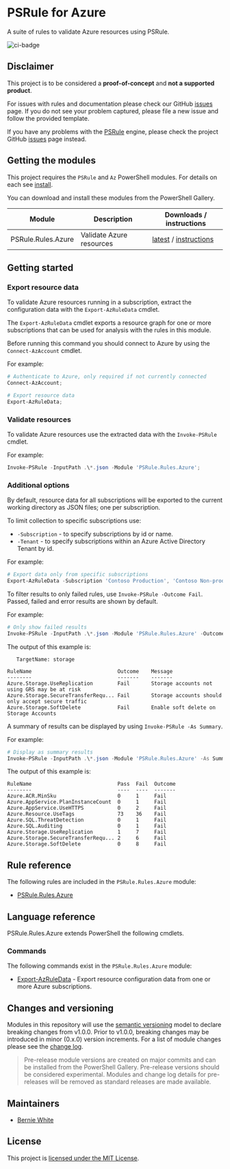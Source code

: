 # PSRule for Azure

A suite of rules to validate Azure resources using PSRule.

![ci-badge]

## Disclaimer

This project is to be considered a **proof-of-concept** and **not a supported product**.

For issues with rules and documentation please check our GitHub [issues](https://github.com/BernieWhite/PSRule.Rules.Azure/issues) page. If you do not see your problem captured, please file a new issue and follow the provided template.

If you have any problems with the [PSRule][engine] engine, please check the project GitHub [issues](https://github.com/BernieWhite/PSRule/issues) page instead.

## Getting the modules

This project requires the `PSRule` and `Az` PowerShell modules. For details on each see [install].

You can download and install these modules from the PowerShell Gallery.

Module             | Description | Downloads / instructions
------             | ----------- | ------------------------
PSRule.Rules.Azure | Validate Azure resources | [latest][module] / [instructions][install]

## Getting started

### Export resource data

To validate Azure resources running in a subscription, extract the configuration data with the `Export-AzRuleData` cmdlet.

The `Export-AzRuleData` cmdlet exports a resource graph for one or more subscriptions that can be used for analysis with the rules in this module.

Before running this command you should connect to Azure by using the `Connect-AzAccount` cmdlet.

For example:

```powershell
# Authenticate to Azure, only required if not currently connected
Connect-AzAccount;

# Export resource data
Export-AzRuleData;
```

### Validate resources

To validate Azure resources use the extracted data with the `Invoke-PSRule` cmdlet.

For example:

```powershell
Invoke-PSRule -InputPath .\*.json -Module 'PSRule.Rules.Azure';
```

### Additional options

By default, resource data for all subscriptions will be exported to the current working directory as JSON files; one per subscription.

To limit collection to specific subscriptions use:

- `-Subscription` - to specify subscriptions by id or name.
- `-Tenant` - to specify subscriptions within an Azure Active Directory Tenant by id.

For example:

```powershell
# Export data only from specific subscriptions
Export-AzRuleData -Subscription 'Contoso Production', 'Contoso Non-production'
```

To filter results to only failed rules, use `Invoke-PSRule -Outcome Fail`. Passed, failed and error results are shown by default.

For example:

```powershell
# Only show failed results
Invoke-PSRule -InputPath .\*.json -Module 'PSRule.Rules.Azure' -Outcome Fail;
```

The output of this example is:

```text
   TargetName: storage

RuleName                            Outcome    Message
--------                            -------    -------
Azure.Storage.UseReplication        Fail       Storage accounts not using GRS may be at risk
Azure.Storage.SecureTransferRequ... Fail       Storage accounts should only accept secure traffic
Azure.Storage.SoftDelete            Fail       Enable soft delete on Storage Accounts
```

A summary of results can be displayed by using `Invoke-PSRule -As Summary`.

For example:

```powershell
# Display as summary results
Invoke-PSRule -InputPath .\*.json -Module 'PSRule.Rules.Azure' -As Summary;
```

The output of this example is:

```text
RuleName                            Pass  Fail  Outcome
--------                            ----  ----  -------
Azure.ACR.MinSku                    0     1     Fail
Azure.AppService.PlanInstanceCount  0     1     Fail
Azure.AppService.UseHTTPS           0     2     Fail
Azure.Resource.UseTags              73    36    Fail
Azure.SQL.ThreatDetection           0     1     Fail
Azure.SQL.Auditing                  0     1     Fail
Azure.Storage.UseReplication        1     7     Fail
Azure.Storage.SecureTransferRequ... 2     6     Fail
Azure.Storage.SoftDelete            0     8     Fail
```

## Rule reference

The following rules are included in the `PSRule.Rules.Azure` module:

- [PSRule.Rules.Azure](docs/rules/en-US/Azure.md)

## Language reference

PSRule.Rules.Azure extends PowerShell the following cmdlets.

### Commands

The following commands exist in the `PSRule.Rules.Azure` module:

- [Export-AzRuleData](docs/commands/PSRule.Rules.Azure/en-US/Export-AzRuleData.md) - Export resource configuration data from one or more Azure subscriptions.

## Changes and versioning

Modules in this repository will use the [semantic versioning](http://semver.org/) model to declare breaking changes from v1.0.0. Prior to v1.0.0, breaking changes may be introduced in minor (0.x.0) version increments. For a list of module changes please see the [change log](CHANGELOG.md).

> Pre-release module versions are created on major commits and can be installed from the PowerShell Gallery. Pre-release versions should be considered experimental. Modules and change log details for pre-releases will be removed as standard releases are made available.

## Maintainers

- [Bernie White](https://github.com/BernieWhite)

## License

This project is [licensed under the MIT License](LICENSE).

[install]: docs/scenarios/install-instructions.md
[ci-badge]: https://dev.azure.com/bewhite/PSRule.Rules.Azure/_apis/build/status/PSRule.Rules.Azure-CI?branchName=master
[module]: https://www.powershellgallery.com/packages/PSRule.Rules.Azure
[engine]: https://github.com/BernieWhite/PSRule
